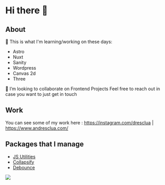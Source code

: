 # Hi there 👋
## About

🤔 This is what I'm learning/working on these days:
 - Astro
 - Nuxt
 - Sanity
 - Wordpress
 - Canvas 2d
 - Three

👯 I’m looking to collaborate on Frontend Projects 
Feel free to reach out in case you want to just get in touch

## Work
You can see some of my work here : https://instagram.com/dresclua | https://www.andresclua.com/

## Packages that I manage
- [JS Utilities](https://www.npmjs.com/package/@andresclua/jsutil)
- [Collapsify](https://www.npmjs.com/package/@terrahq/collapsify)
- [Debounce](https://www.npmjs.com/package/@andresclua/debounce-throttle)

![](https://komarev.com/ghpvc/?username=andresclua&color=green)

